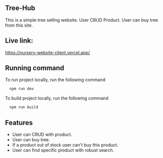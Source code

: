 ## Tree-Hub
This is a simple tree selling website. User CRUD Product. User can buy tree from this site.

## Live link: 
https://nursery-website-client.vercel.app/

## Running command

To run project locally, run the following command

```bash
  npm run dev
```

To build project locally, run the following command

```bash
  npm run build
```



## Features

- User can CRUD with product.
- User can buy tree.
- If a product out of stock user can't buy this product.
- User can find specific product with robust search.
